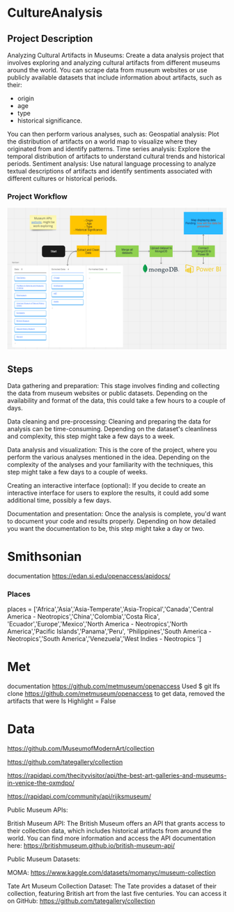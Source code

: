 # CultureAnalysis
## Project Description
Analyzing Cultural Artifacts in Museums:
Create a data analysis project that involves exploring and analyzing cultural artifacts from different museums around the world. You can scrape data from museum websites or use publicly available datasets that include information about artifacts, such as their:

- origin  
- age
- type 
- historical significance. 

You can then perform various analyses, such as:
Geospatial analysis: Plot the distribution of artifacts on a world map to visualize where they originated from and identify patterns.
Time series analysis: Explore the temporal distribution of artifacts to understand cultural trends and historical periods.
Sentiment analysis: Use natural language processing to analyze textual descriptions of artifacts and identify sentiments associated with different cultures or historical periods.

### Project Workflow
![ProjectWorkflow](/Resources/ProjectWorkflow.png)

## Steps
Data gathering and preparation: This stage involves finding and collecting the data from museum websites or public datasets. Depending on the availability and format of the data, this could take a few hours to a couple of days.

Data cleaning and pre-processing: Cleaning and preparing the data for analysis can be time-consuming. Depending on the dataset's cleanliness and complexity, this step might take a few days to a week.

Data analysis and visualization: This is the core of the project, where you perform the various analyses mentioned in the idea. Depending on the complexity of the analyses and your familiarity with the techniques, this step might take a few days to a couple of weeks.

Creating an interactive interface (optional): If you decide to create an interactive interface for users to explore the results, it could add some additional time, possibly a few days.

Documentation and presentation: Once the analysis is complete, you'd want to document your code and results properly. Depending on how detailed you want the documentation to be, this step might take a day or two.


# Smithsonian
documentation
https://edan.si.edu/openaccess/apidocs/
### Places
places = ['Africa','Asia','Asia-Temperate','Asia-Tropical','Canada','Central America - Neotropics','China','Colombia','Costa Rica',
          'Ecuador','Europe','Mexico','North America - Neotropics','North America','Pacific Islands','Panama','Peru',
          'Philippines','South America - Neotropics','South America','Venezuela','West Indies - Neotropics ']

# Met
documentation
https://github.com/metmuseum/openaccess
Used $ git lfs clone https://github.com/metmuseum/openaccess to get data, removed the artifacts that were Is Highlight = False


# Data
https://github.com/MuseumofModernArt/collection

https://github.com/tategallery/collection

https://rapidapi.com/thecityvisitor/api/the-best-art-galleries-and-museums-in-venice-the-oxmdpo/

https://rapidapi.com/community/api/rijksmuseum/

Public Museum APIs:

British Museum API: The British Museum offers an API that grants access to their collection data, which includes historical artifacts from around the world. You can find more information and access the API documentation here: https://britishmuseum.github.io/british-museum-api/

Public Museum Datasets:

MOMA: https://www.kaggle.com/datasets/momanyc/museum-collection

Tate Art Museum Collection Dataset: The Tate provides a dataset of their collection, featuring British art from the last five centuries. You can access it on GitHub: https://github.com/tategallery/collection
